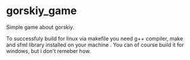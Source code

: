 # gorskiy_game

Simple game about gorskiy.

To successfuly build for linux via makefile you need g++ compiler, 
make and sfml library installed on your machine .
You can of course build it for windows, but i don't remeber how.
